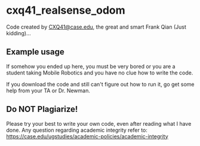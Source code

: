 # cxq41_realsense_odom

Code created by CXQ41@case.edu, the great and smart Frank Qian (Just kidding)...

## Example usage

If somehow you ended up here, you must be very bored or you are a student taking Mobile Robotics and you have no clue how to write the code. 

If you download the code and still can't figure out how to run it, go get some help from your TA or Dr. Newman.

## Do NOT Plagiarize!

Please try your best to write your own code, even after reading what I have done. Any question regarding academic integrity refer to:
https://case.edu/ugstudies/academic-policies/academic-integrity

    